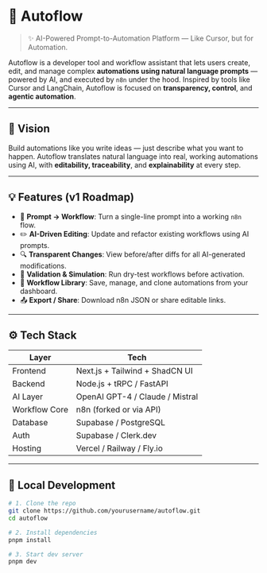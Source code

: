 # 🚀 Autoflow

> ✨ AI-Powered Prompt-to-Automation Platform — Like Cursor, but for Automation.

Autoflow is a developer tool and workflow assistant that lets users create, edit, and manage complex **automations using natural language prompts** — powered by AI, and executed by `n8n` under the hood. Inspired by tools like Cursor and LangChain, Autoflow is focused on **transparency, control**, and **agentic automation**.

---

## 🎯 Vision

Build automations like you write ideas — just describe what you want to happen. Autoflow translates natural language into real, working automations using AI, with **editability, traceability**, and **explainability** at every step.

---

## 💡 Features (v1 Roadmap)

- 🧠 **Prompt → Workflow**: Turn a single-line prompt into a working `n8n` flow.
- ✏️ **AI-Driven Editing**: Update and refactor existing workflows using AI prompts.
- 🔍 **Transparent Changes**: View before/after diffs for all AI-generated modifications.
- 🧪 **Validation & Simulation**: Run dry-test workflows before activation.
- 💾 **Workflow Library**: Save, manage, and clone automations from your dashboard.
- 📤 **Export / Share**: Download n8n JSON or share editable links.

---

## ⚙️ Tech Stack

| Layer         | Tech                              |
|---------------|------------------------------------|
| Frontend      | Next.js + Tailwind + ShadCN UI     |
| Backend       | Node.js + tRPC / FastAPI           |
| AI Layer      | OpenAI GPT-4 / Claude / Mistral    |
| Workflow Core | n8n (forked or via API)            |
| Database      | Supabase / PostgreSQL              |
| Auth          | Supabase / Clerk.dev               |
| Hosting       | Vercel / Railway / Fly.io          |

---

## 🧪 Local Development

```bash
# 1. Clone the repo
git clone https://github.com/yourusername/autoflow.git
cd autoflow

# 2. Install dependencies
pnpm install

# 3. Start dev server
pnpm dev

